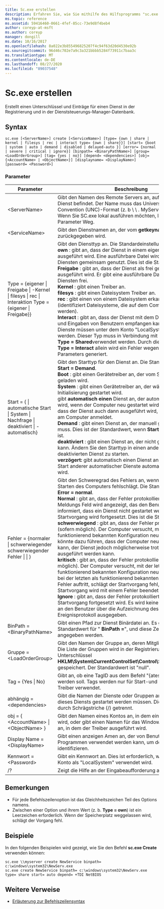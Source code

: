 ```yaml
---
title: Sc.exe erstellen
description: Erfahren Sie, wie Sie mithilfe des Hilfsprogramms "sc.exe neue Dienste bei Windows Service Manager registrieren.
ms.topic: reference
ms.assetid: 59416460-0661-4fef-85cc-73e9d8f4beb4
author: coreyp-at-msft
ms.author: coreyp
manager: dongill
ms.date: 10/16/2017
ms.openlocfilehash: 8a022e3b855496825207f4c94f63d20d4530e92b
ms.sourcegitcommit: 96d46c702e7a9c3a321bbbb5284f73911c7baa3c
ms.translationtype: MT
ms.contentlocale: de-DE
ms.lasthandoff: 08/27/2020
ms.locfileid: "89037548"
---
```

# <a name="scexe-create"></a>Sc.exe erstellen

Erstellt einen Unterschlüssel und Einträge für einen Dienst in der Registrierung und in der Dienststeuerungs-Manager-Datenbank.

## <a name="syntax"></a>Syntax

```
sc.exe [<ServerName>] create [<ServiceName>] [type= {own | share | kernel | filesys | rec | interact type= {own | share}}] [start= {boot | system | auto | demand | disabled | delayed-auto }] [error= {normal | severe | critical | ignore}] [binpath= <BinaryPathName>] [group= <LoadOrderGroup>] [tag= {yes | no}] [depend= <dependencies>] [obj= {<AccountName> | <ObjectName>}] [displayname= <DisplayName>] [password= <Password>]
```

### <a name="parameters"></a>Parameter

|Parameter|Beschreibung|
|---------|-----------|
|\<ServerName>|Gibt den Namen des Remote Servers an, auf dem sich der Dienst befindet. Der Name muss das Universal Naming Convention (UNC)-Format (z. b \\ \\ . MyServer) verwenden. Wenn Sie SC.exe lokal ausführen möchten, lassen Sie diesen Parameter Weg.|
|\<ServiceName>|Gibt den Dienstnamen an, der vom **getkeyname** -Vorgang zurückgegeben wird.|
|Type = {eigener \| Freigabe \| -Kernel \| filesys \| rec \| Interaktion Type = {eigener \| Freigabe}}|Gibt den Diensttyp an. Die Standardeinstellung ist **Type = own**.</br>**own** : gibt an, dass der Dienst in einem eigenen Prozess ausgeführt wird. Eine ausführbare Datei wird nicht mit anderen Diensten gemeinsam genutzt. Dies ist die Standardeinstellung.</br>**Freigabe** : gibt an, dass der Dienst als frei gegebener Prozess ausgeführt wird. Er gibt eine ausführbare Datei mit anderen Diensten frei.</br>**Kernel** : gibt einen Treiber an.</br>**filesys** : gibt einen Dateisystem Treiber an.</br>**rec** : gibt einen von einem Dateisystem erkannten Treiber an (identifiziert Dateisysteme, die auf dem Computer verwendet werden).</br>**Interact** : gibt an, dass der Dienst mit dem Desktop interagieren und Eingaben von Benutzern empfangen kann. Interaktive Dienste müssen unter dem Konto "LocalSystem" ausgeführt werden. Dieser Typ muss in Verbindung mit **Type = own** oder **Type = Shared**verwendet werden. Durch die Verwendung von **Type = Interact** allein wird ein Fehler wegen eines ungültigen Parameters generiert.|
|Start = { \| automatische Start \| System \| Nachfrage \| deaktiviert \| -automatisch}|Gibt den Starttyp für den Dienst an. Die Standardeinstellung ist **Start = Demand**.</br>**Boot** : gibt einen Gerätetreiber an, der vom Start Lade Modul geladen wird.</br>**System** : gibt einen Gerätetreiber an, der während der Kernel Initialisierung gestartet wird.</br>gibt **automatisch einen** Dienst an, der automatisch gestartet wird, wenn der Computer neu gestartet wird. Beachten Sie, dass der Dienst auch dann ausgeführt wird, wenn sich niemand am Computer anmeldet.</br>**Demand** : gibt einen Dienst an, der manuell gestartet werden muss. Dies ist der Standardwert, wenn **Start =** nicht angegeben ist.</br>**deaktiviert** : gibt einen Dienst an, der nicht gestartet werden kann. Ändern Sie den Starttyp in einen anderen Wert, um einen deaktivierten Dienst zu starten.</br>**verzögert:** gibt automatisch einen Dienst an, der nach dem Start anderer automatischer Dienste automatisch gestartet wird.|
|Fehler = {normaler \| schwerwiegender schwerwiegender Fehler \| \| }|Gibt den Schweregrad des Fehlers an, wenn der Dienst beim Starten des Computers fehlschlägt. Die Standardeinstellung ist **Error = normal**.</br>**Normal** : gibt an, dass der Fehler protokolliert wird. Ein Meldungs Feld wird angezeigt, das den Benutzer darüber informiert, dass ein Dienst nicht gestartet werden konnte. Der Startvorgang wird fortgesetzt. Dies ist die Standardeinstellung.</br>**schwerwiegend** : gibt an, dass der Fehler protokolliert wird (sofern möglich). Der Computer versucht, mit der letzten als funktionierend bekannten Konfiguration neu zu starten. Dies könnte dazu führen, dass der Computer neu gestartet werden kann, der Dienst jedoch möglicherweise trotzdem nicht ausgeführt werden kann.</br>**kritisch** : gibt an, dass der Fehler protokolliert wird (sofern möglich). Der Computer versucht, mit der letzten als funktionierend bekannten Konfiguration neu zu starten. Wenn bei der letzten als funktionierend bekannten Konfiguration ein Fehler auftritt, schlägt der Startvorgang fehl, und der Startvorgang wird mit einem Fehler beendet.</br>**Ignore** : gibt an, dass der Fehler protokolliert und der Startvorgang fortgesetzt wird. Es wird keine Benachrichtigung an den Benutzer über die Aufzeichnung des Fehlers im Ereignisprotokoll ausgegeben.|
|BinPath = \<BinaryPathName>|Gibt einen Pfad zur Dienst Binärdatei an. Es gibt keinen Standardwert für " **BinPath =**", und diese Zeichenfolge muss angegeben werden.|
|Gruppe = \<LoadOrderGroup>|Gibt den Namen der Gruppe an, deren Mitglied dieser Dienst ist. Die Liste der Gruppen wird in der Registrierung im Unterschlüssel **HKLM\System\CurrentControlSet\Control\ServiceGroupOrder** gespeichert. Der Standardwert ist "null".|
|Tag = {Yes \| No}|Gibt an, ob eine TagID aus dem Befehl "{ateservice" abgerufen werden soll. Tags werden nur für Start-und Systemstart-Treiber verwendet.|
|abhängig = \<dependencies>|Gibt die Namen der Dienste oder Gruppen an, die vor dem Start dieses Diensts gestartet werden müssen. Die Namen werden durch Schrägstriche (/) getrennt.|
|obj = { \<AccountName> \| \<ObjectName> }|Gibt den Namen eines Kontos an, in dem ein Dienst ausgeführt wird, oder gibt einen Namen für das Windows-Treiber Objekt an, in dem der Treiber ausgeführt wird.|
|Display Name = \<DisplayName>|Gibt einen anzeigen Amen an, der von Benutzeroberflächen Programmen verwendet werden kann, um den Dienst zu identifizieren.|
|Kennwort = \<Password>|Gibt ein Kennwort an. Dies ist erforderlich, wenn ein anderes Konto als "LocalSystem" verwendet wird.|
|/?|Zeigt die Hilfe an der Eingabeaufforderung an.|

## <a name="remarks"></a>Bemerkungen

-   Für jede Befehlszeilenoption ist das Gleichheitszeichen Teil des Options namens.
-   Zwischen einer Option und ihrem Wert (z. b. **Type = own**) ist ein Leerzeichen erforderlich. Wenn der Speicherplatz weggelassen wird, schlägt der Vorgang fehl.

## <a name="examples"></a>Beispiele

In den folgenden Beispielen wird gezeigt, wie Sie den Befehl **sc.exe Create** verwenden können:
```
sc.exe \\myserver create NewService binpath= c:\windows\system32\NewServ.exe
sc.exe create NewService binpath= c:\windows\system32\NewServ.exe type= share start= auto depend= +TDI NetBIOS
```

## <a name="additional-references"></a>Weitere Verweise

- [Erläuterung zur Befehlszeilensyntax](command-line-syntax-key.md)
